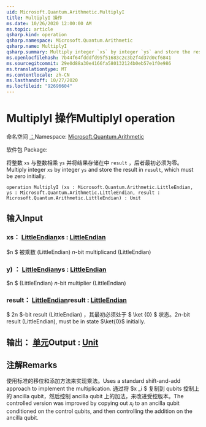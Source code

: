 ```yaml
---
uid: Microsoft.Quantum.Arithmetic.MultiplyI
title: MultiplyI 操作
ms.date: 10/26/2020 12:00:00 AM
ms.topic: article
qsharp.kind: operation
qsharp.namespace: Microsoft.Quantum.Arithmetic
qsharp.name: MultiplyI
qsharp.summary: Multiply integer `xs` by integer `ys` and store the result in `result`, which must be zero initially.
ms.openlocfilehash: 7b44f64fdddfd95f51683c2c3b2f4d37d0cf6841
ms.sourcegitcommit: 29e0d88a30e4166fa580132124b0eb57e1f0e986
ms.translationtype: MT
ms.contentlocale: zh-CN
ms.lasthandoff: 10/27/2020
ms.locfileid: "92696604"
---
```

# <a name="multiplyi-operation"></a><span data-ttu-id="cab9b-102">MultiplyI 操作</span><span class="sxs-lookup"><span data-stu-id="cab9b-102">MultiplyI operation</span></span>

<span data-ttu-id="cab9b-103">命名空间 [：](xref:Microsoft.Quantum.Arithmetic)</span><span class="sxs-lookup"><span data-stu-id="cab9b-103">Namespace: [Microsoft.Quantum.Arithmetic](xref:Microsoft.Quantum.Arithmetic)</span></span>

<span data-ttu-id="cab9b-104">软件包 [](https://nuget.org/packages/)</span><span class="sxs-lookup"><span data-stu-id="cab9b-104">Package: [](https://nuget.org/packages/)</span></span>


<span data-ttu-id="cab9b-105">将整数 `xs` 与整数相乘 `ys` 并将结果存储在中 `result` ，后者最初必须为零。</span><span class="sxs-lookup"><span data-stu-id="cab9b-105">Multiply integer `xs` by integer `ys` and store the result in `result`, which must be zero initially.</span></span>

```qsharp
operation MultiplyI (xs : Microsoft.Quantum.Arithmetic.LittleEndian, ys : Microsoft.Quantum.Arithmetic.LittleEndian, result : Microsoft.Quantum.Arithmetic.LittleEndian) : Unit
```


## <a name="input"></a><span data-ttu-id="cab9b-106">输入</span><span class="sxs-lookup"><span data-stu-id="cab9b-106">Input</span></span>

### <a name="xs--littleendian"></a><span data-ttu-id="cab9b-107">xs： [LittleEndian](xref:Microsoft.Quantum.Arithmetic.LittleEndian)</span><span class="sxs-lookup"><span data-stu-id="cab9b-107">xs : [LittleEndian](xref:Microsoft.Quantum.Arithmetic.LittleEndian)</span></span>

<span data-ttu-id="cab9b-108">$n $ 被乘数 (LittleEndian) </span><span class="sxs-lookup"><span data-stu-id="cab9b-108">$n$-bit multiplicand (LittleEndian)</span></span>


### <a name="ys--littleendian"></a><span data-ttu-id="cab9b-109">y) ： [LittleEndian](xref:Microsoft.Quantum.Arithmetic.LittleEndian)</span><span class="sxs-lookup"><span data-stu-id="cab9b-109">ys : [LittleEndian](xref:Microsoft.Quantum.Arithmetic.LittleEndian)</span></span>

<span data-ttu-id="cab9b-110">$n $ (LittleEndian) </span><span class="sxs-lookup"><span data-stu-id="cab9b-110">$n$-bit multiplier (LittleEndian)</span></span>


### <a name="result--littleendian"></a><span data-ttu-id="cab9b-111">result： [LittleEndian](xref:Microsoft.Quantum.Arithmetic.LittleEndian)</span><span class="sxs-lookup"><span data-stu-id="cab9b-111">result : [LittleEndian](xref:Microsoft.Quantum.Arithmetic.LittleEndian)</span></span>

<span data-ttu-id="cab9b-112">$ 2n $-bit result (LittleEndian) ，其最初必须处于 $ \ket {0} $ 状态。</span><span class="sxs-lookup"><span data-stu-id="cab9b-112">$2n$-bit result (LittleEndian), must be in state $\ket{0}$ initially.</span></span>



## <a name="output--unit"></a><span data-ttu-id="cab9b-113">输出： [单元](xref:microsoft.quantum.lang-ref.unit)</span><span class="sxs-lookup"><span data-stu-id="cab9b-113">Output : [Unit](xref:microsoft.quantum.lang-ref.unit)</span></span>



## <a name="remarks"></a><span data-ttu-id="cab9b-114">注解</span><span class="sxs-lookup"><span data-stu-id="cab9b-114">Remarks</span></span>

<span data-ttu-id="cab9b-115">使用标准的移位和添加方法来实现乘法。</span><span class="sxs-lookup"><span data-stu-id="cab9b-115">Uses a standard shift-and-add approach to implement the multiplication.</span></span>
<span data-ttu-id="cab9b-116">通过将 $x _i $ 复制到 qubits 控制上的 ancilla qubit，然后控制 ancilla qubit 上的加法，来改进受控版本。</span><span class="sxs-lookup"><span data-stu-id="cab9b-116">The controlled version was improved by copying out $x_i$ to an ancilla qubit conditioned on the control qubits, and then controlling the addition on the ancilla qubit.</span></span>